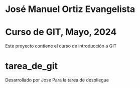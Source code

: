# José Manuel Ortiz Evangelista
# Curso de GIT, Mayo, 2024

Este proyecto contiene el curso de introducción a GIT
# tarea_de_git
Desarrollado por Jose
Para la tarea de despliegue

